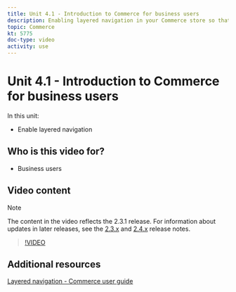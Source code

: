 ```yaml
---
title: Unit 4.1 - Introduction to Commerce for business users
description: Enabling layered navigation in your Commerce store so that customers can find products easily and quickly.
topic: Commerce
kt: 5775
doc-type: video
activity: use
---
```


# Unit 4.1 - Introduction to Commerce for business users

In this unit:

- Enable layered navigation

## Who is this video for?

- Business users

## Video content

>[!NOTE]
>
>The content in the video reflects the 2.3.1 release. For information about updates in later releases, see the [ 2.3.x](https://devdocs.magento.com/guides/v2.3/release-notes/bk-release-notes.html) and [2.4.x](https://devdocs.magento.com/guides/v2.4/release-notes/bk-release-notes.html) release notes.

>[!VIDEO](https://video.tv.adobe.com/v/36186?quality=12&learn=on)

## Additional resources

[Layered navigation - Commerce user guide](https://docs.magento.com/user-guide/catalog/navigation-layered.html)
